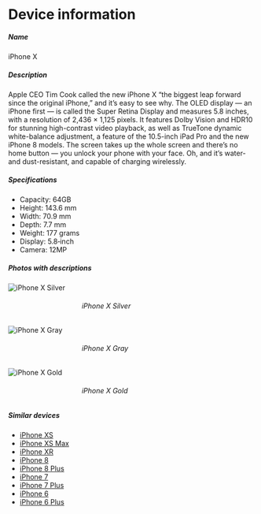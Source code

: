 # Device information 
##### *Name* 
iPhone X 
##### *Description* 
Apple CEO Tim Cook called the new iPhone X “the biggest leap forward since the original iPhone,” and it’s easy to see why. The OLED display — an iPhone first — is called the Super Retina Display and measures 5.8 inches, with a resolution of 2,436 × 1,125 pixels. It features Dolby Vision and HDR10 for stunning high-contrast video playback, as well as TrueTone dynamic white-balance adjustment, a feature of the 10.5-inch iPad Pro and the new iPhone 8 models. The screen takes up the whole screen and there’s no home button — you unlock your phone with your face. Oh, and it’s water- and dust-resistant, and capable of charging wirelessly. 
##### *Specifications* 
- Capacity: 64GB 
- Height: 143.6 mm 
- Width: 70.9 mm 
- Depth: 7.7 mm 
- Weight: 177 grams 
- Display: 5.8‑inch 
- Camera: 12MP 
##### *Photos with descriptions* 
![iPhone X Silver](https://store.storeimages.cdn-apple.com/4668/as-images.apple.com/is/image/AppleInc/aos/published/images/i/ph/iphone/xs/iphone-xs-silver-select-2018?wid=470&hei=556&fmt=png-alpha&.v=1550795411708) 

###### &nbsp; &nbsp; &nbsp; &nbsp; &nbsp; &nbsp; &nbsp; &nbsp; &nbsp; &nbsp; &nbsp; &nbsp; &nbsp; &nbsp; &nbsp; &nbsp; &nbsp; &nbsp; &nbsp; *iPhone X Silver* 

![iPhone X Gray](https://store.storeimages.cdn-apple.com/4668/as-images.apple.com/is/image/AppleInc/aos/published/images/i/ph/iphone/xs/iphone-xs-space-select-2018?wid=470&hei=556&fmt=png-alpha&.v=1550795411619) 

###### &nbsp; &nbsp; &nbsp; &nbsp; &nbsp; &nbsp; &nbsp; &nbsp; &nbsp; &nbsp; &nbsp; &nbsp; &nbsp; &nbsp; &nbsp; &nbsp; &nbsp; &nbsp; &nbsp; *iPhone X Gray* 

![iPhone X Gold](https://store.storeimages.cdn-apple.com/4668/as-images.apple.com/is/image/AppleInc/aos/published/images/i/ph/iphone/xs/iphone-xs-gold-select-2018?wid=470&hei=556&fmt=png-alpha&.v=1550795410474) 

###### &nbsp; &nbsp; &nbsp; &nbsp; &nbsp; &nbsp; &nbsp; &nbsp; &nbsp; &nbsp; &nbsp; &nbsp; &nbsp; &nbsp; &nbsp; &nbsp; &nbsp; &nbsp; &nbsp; *iPhone X Gold* 
##### *Similar devices* 
- [iPhone XS](https://www.apple.com/iphone-xs/) 
- [iPhone XS Max](https://www.apple.com/iphone-xs/) 
- [iPhone XR](https://www.apple.com/iphone-xr/) 
- [iPhone 8](https://www.apple.com/shop/buy-iphone/iphone-8) 
- [iPhone 8 Plus](https://www.apple.com/shop/buy-iphone/iphone-8) 
- [iPhone 7](https://www.apple.com/shop/buy-iphone/iphone-7) 
- [iPhone 7 Plus](https://www.apple.com/shop/buy-iphone/iphone-7) 
- [iPhone 6](https://www.apple.com/iphone/compare/) 
- [iPhone 6 Plus](https://www.apple.com/iphone/compare/)
